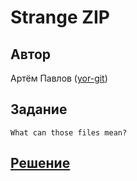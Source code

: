 ﻿# Strange ZIP

## Автор
Артём Павлов ([yor-git](https://github.com/yor-git))

## Задание
```
What can those files mean?
```

## [Решение](SOLUTION.md)
